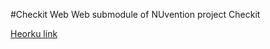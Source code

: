 #Checkit Web
Web submodule of NUvention project Checkit

[Heorku link](checkit-app.herokuapp.com/ketch)
